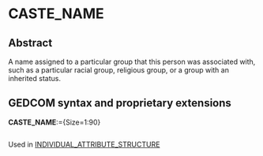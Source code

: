 ﻿<!-- licence GPL V2, cf https://github.com/TitiFix/geneweb -->
# CASTE_NAME
## Abstract
A name assigned to a particular group that this person was associated with, such as a particular racial
group, religious group, or a group with an inherited status.


## GEDCOM syntax and proprietary extensions

**CASTE_NAME**:={Size=1:90}
<pre>
</pre>
Used in <a href=Ged.INDIVIDUAL_ATTRIBUTE_STRUCTURE.md>INDIVIDUAL_ATTRIBUTE_STRUCTURE</a><br />


